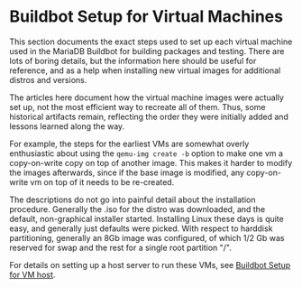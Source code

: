 
# Buildbot Setup for Virtual Machines

This section documents the exact steps used to set up each virtual machine used
in the MariaDB Buildbot for building packages and testing. There are lots of
boring details, but the information here should be useful for reference, and as
a help when installing new virtual images for additional distros and versions.


The articles here document how the virtual machine images were actually set up,
not the most efficient way to recreate all of them. Thus, some historical
artifacts remain, reflecting the order they were initially added and lessons
learned along the way.


For example, the steps for the earliest VMs are somewhat overly enthusiastic
about using the `qemu-img create -b` option to make one vm a copy-on-write copy
on top of another image. This makes it harder to modify the images afterwards,
since if the base image is modified, any copy-on-write vm on top of it needs to
be re-created.


The descriptions do not go into painful detail about the installation procedure.
Generally the .iso for the distro was downloaded, and the default,
non-graphical installer started. Installing Linux these days is quite easy, and
generally just defaults were picked. With respect to harddisk partitioning,
generally an 8Gb image was configured, of which 1/2 Gb was reserved for swap
and the rest for a single root partition "/".


For details on setting up a host server to run these VMs, see [Buildbot Setup for VM host](../buildbot-setup-for-vm-host.md).

